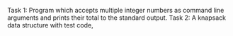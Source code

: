 Task 1: Program which accepts multiple integer numbers as command line arguments
and prints their total to the standard output.
Task 2: A knapsack data structure with test code,
